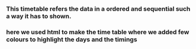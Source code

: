 ### This timetable refers the data in a ordered and sequential such a way it has to shown.
### here we used html to make the time table where we added few colours to highlight the days and the timings
